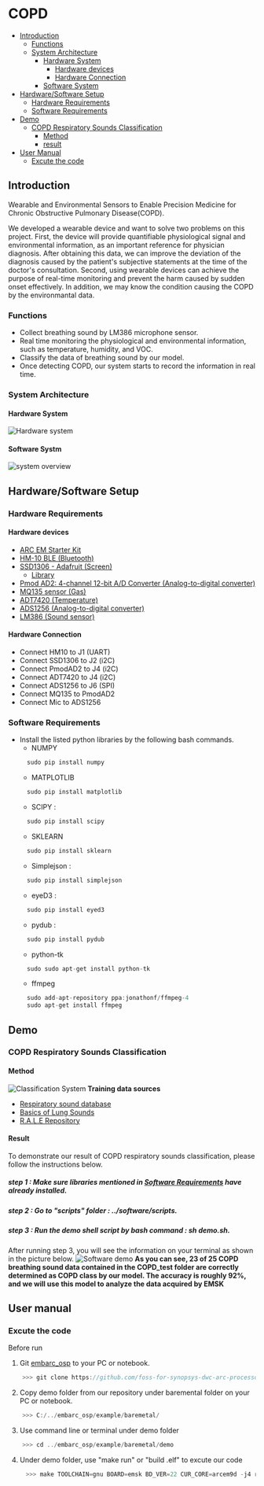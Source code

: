 # COPD
* [Introduction](#introduction)
  * [Functions](#functions)
  * [System Architecture](#system-architecture) 
	* [Hardware System](#hardware-system)
		* [Hardware devices](#Hardware-devices)
		* [Hardware Connection](#Hardware-Connection)
	* [Software System](#software-system)
* [Hardware/Software Setup](#hardwaresoftware-setup)
  * [Hardware Requirements](#hardware-requirements)
  * [Software Requirements](#software-requirements)
* [Demo](#demo)
	* [COPD Respiratory Sounds Classification](#copd-respiratory-sounds-classification)
		* [Method](#method)
		* [result](#result)
* [User Manual](#user-manual)
	* [Excute the code](#Excute-the-code)
  
## Introduction
Wearable and Environmental Sensors to Enable Precision Medicine for Chronic Obstructive Pulmonary Disease(COPD).

We developed a wearable device and want to solve two problems on this project.
First, the device will provide quantifiable physiological signal and environmental information, as an important reference for physician diagnosis. After obtaining this data, we can improve the deviation of the diagnosis caused by the patient's subjective statements at the time of the doctor's consultation.
Second, using wearable devices can achieve the purpose of real-time monitoring and prevent the harm caused by sudden onset effectively. In addition, we may know the condition causing the COPD by the environmantal data.

### Functions
* Collect breathing sound by LM386 microphone sensor.
* Real time monitoring the physiological and environmental information, such as temperature, humidity, and VOC.
* Classify the data of breathing sound by our model.
* Once detecting COPD, our system starts to record the information in real time.



### System Architecture
#### Hardware System
![Hardware system](pics/HWsystem.png)
#### Software Systm
![system overview](/pics/system.png)



## Hardware/Software Setup
### Hardware Requirements
#### Hardware devices
* [ARC EM Starter Kit](https://embarc.org/embarc_osp/doc/build/html/board/emsk.html)
* [HM-10 BLE (Bluetooth)](http://jnhuamao.cn/bluetooth.asp?id=1)
* [SSD1306 - Adafruit (Screen)](https://www.adafruit.com/product/326)
	* [Library](https://github.com/adafruit/Adafruit-GFX-Library)
* [Pmod AD2: 4-channel 12-bit A/D Converter (Analog-to-digital converter)](https://store.digilentinc.com/pmod-ad2-4-channel-12-bit-a-d-converter/)
* [MQ135 sensor (Gas)](https://arduino.co.ke/product/mq135-mq-135-air-quality-sensor-hazardous-gas-detection-module-for-arduino/)
* [ADT7420 (Temperature)](https://www.analog.com/en/products/adt7420.html#product-overview)
* [ADS1256 (Analog-to-digital converter)](http://www.ti.com/lit/ds/sbas288k/sbas288k.pdf)
* [LM386 (Sound sensor)](https://goods.ruten.com.tw/item/show?21550300879819)
#### Hardware Connection
* Connect HM10 to J1 (UART)
* Connect SSD1306 to J2 (i2C)
* Connect PmodAD2 to J4 (i2C)
* Connect ADT7420 to J4 (i2C)
* Connect ADS1256 to J6 (SPI)
* Connect MQ135 to PmodAD2
* Connect Mic to ADS1256

  
### Software Requirements
* Install the listed python libraries by the following bash commands.
  * NUMPY 
  ```C
  	sudo pip install numpy
  ```
  * MATPLOTLIB 
  ```C
  	sudo pip install matplotlib
  ```
  * SCIPY : 
  ```C
  	sudo pip install scipy
  ```
  * SKLEARN 
  ```C
  	sudo pip install sklearn
  ```
  * Simplejson : 
  ```C
  	sudo pip install simplejson
  ```
  * eyeD3 : 
  ```C
  	sudo pip install eyed3
  ```
  * pydub : 
  ```C
  	sudo pip install pydub
  ```
  * python-tk
  ```C
  	sudo sudo apt-get install python-tk
  ```
  * ffmpeg
  ```C
  	sudo add-apt-repository ppa:jonathonf/ffmpeg-4
  	sudo apt-get install ffmpeg
  ```



## Demo
### COPD Respiratory Sounds Classification
#### Method
![Classification System](/pics/ClassificationSystem.png)
**Training data sources**
  * [Respiratory sound database](https://www.kaggle.com/vbookshelf/respiratory-sound-database)
  * [Basics of Lung Sounds](https://www.easyauscultation.com/course-contents?courseid=201)
  * [R.A.L.E Repository](http://www.rale.ca/Default.htm)
#### Result
To demonstrate our result of COPD respiratory sounds classification, please follow the instructions below.
##### step 1 : Make sure libraries mentioned in [Software Requirements](software-requirements) have already installed.
##### step 2 : Go to "scripts" folder : ../software/scripts.
##### step 3 : Run the demo shell script by bash command : *sh demo.sh*.
After running step 3, you will see the information on your terminal as shown in the picture below.
![Software demo](/pics/softwareDemo.png)
**As you can see, 23 of 25 COPD breathing sound data contained in the COPD_test folder are correctly determined as COPD class by our model. The accuracy is roughly 92%, and we will use this model to analyze the data acquired by EMSK**
## User manual
### Excute the code
Before run 
1. Git [embarc_osp](https://github.com/foss-for-synopsys-dwc-arc-processors/embarc_osp) to your PC or notebook.
```C
	>>> git clone https://github.com/foss-for-synopsys-dwc-arc-processors/embarc_osp
```
2. Copy demo folder from our repository under baremental folder on your PC or notebook.
```C
	>>> C:/../embarc_osp/example/baremetal/
```
3. Use command line or terminal under demo folder
```C
	>>> cd ../embarc_osp/example/baremetal/demo
```
4. Under demo folder, use "make run" or "build .elf" to excute our code
```C
	 >>> make TOOLCHAIN=gnu BOARD=emsk BD_VER=22 CUR_CORE=arcem9d -j4 run
```
